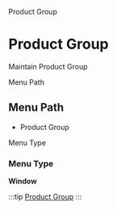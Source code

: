 
Product Group
# Product Group


Maintain Product Group

Menu Path
## Menu Path



- Product Group

Menu Type
### Menu Type

**Window**


:::tip
[Product Group](functional-guide/window/window-product-group.md)
:::